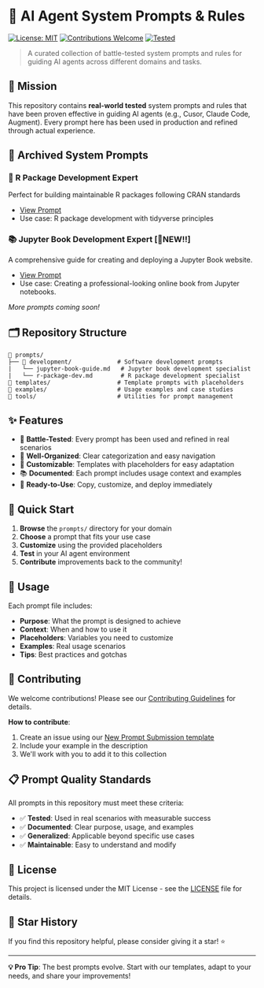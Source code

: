 # 🤖 AI Agent System Prompts & Rules

[![License: MIT](https://img.shields.io/badge/License-MIT-yellow.svg)](https://opensource.org/licenses/MIT)
[![Contributions Welcome](https://img.shields.io/badge/contributions-welcome-brightgreen.svg?style=flat)](CONTRIBUTING.md)
[![Tested](https://img.shields.io/badge/tested-✓-green.svg)](https://github.com/skysheng7/ai-agent-prompts)

> A curated collection of battle-tested system prompts and rules for guiding AI agents across different domains and tasks.

## 🎯 Mission

This repository contains **real-world tested** system prompts and rules that have been proven effective in guiding AI agents (e.g., Cusor, Claude Code, Augment). Every prompt here has been used in production and refined through actual experience.

## 🎉 Archived System Prompts

### 🔬 R Package Development Expert
Perfect for building maintainable R packages following CRAN standards
- [View Prompt](prompts/development/r-package-dev.md)
- Use case: R package development with tidyverse principles

### 📚 Jupyter Book Development Expert [🌟NEW!!]
A comprehensive guide for creating and deploying a Jupyter Book website.
- [View Prompt](prompts/development/jupyter-book-guide.md)
- Use case: Creating a professional-looking online book from Jupyter notebooks.

*More prompts coming soon!*

## 🗂️ Repository Structure

```
📁 prompts/
├── 📁 development/             # Software development prompts
|   └── jupyter-book-guide.md   # Jupyter book development specialist
|   └── r-package-dev.md        # R package development specialist
📁 templates/                   # Template prompts with placeholders
📁 examples/                    # Usage examples and case studies
📁 tools/                       # Utilities for prompt management
```

## ✨ Features

- 🧪 **Battle-Tested**: Every prompt has been used and refined in real scenarios
- 🎨 **Well-Organized**: Clear categorization and easy navigation
- 🔧 **Customizable**: Templates with placeholders for easy adaptation
- 📚 **Documented**: Each prompt includes usage context and examples
- 🚀 **Ready-to-Use**: Copy, customize, and deploy immediately

## 🚀 Quick Start

1. **Browse** the `prompts/` directory for your domain
2. **Choose** a prompt that fits your use case
3. **Customize** using the provided placeholders
4. **Test** in your AI agent environment
5. **Contribute** improvements back to the community!

## 📖 Usage

Each prompt file includes:
- **Purpose**: What the prompt is designed to achieve
- **Context**: When and how to use it
- **Placeholders**: Variables you need to customize
- **Examples**: Real usage scenarios
- **Tips**: Best practices and gotchas

## 🤝 Contributing

We welcome contributions! Please see our [Contributing Guidelines](CONTRIBUTING.md) for details.

**How to contribute**:
1. Create an issue using our [New Prompt Submission template](../.github/ISSUE_TEMPLATE/new-prompt.md)
2. Include your example in the description
3. We'll work with you to add it to this collection

## 📋 Prompt Quality Standards

All prompts in this repository must meet these criteria:
- ✅ **Tested**: Used in real scenarios with measurable success
- ✅ **Documented**: Clear purpose, usage, and examples
- ✅ **Generalized**: Applicable beyond specific use cases
- ✅ **Maintainable**: Easy to understand and modify


## 📄 License

This project is licensed under the MIT License - see the [LICENSE](LICENSE) file for details.

## 🌟 Star History

If you find this repository helpful, please consider giving it a star! ⭐

---

**💡 Pro Tip**: The best prompts evolve. Start with our templates, adapt to your needs, and share your improvements!
